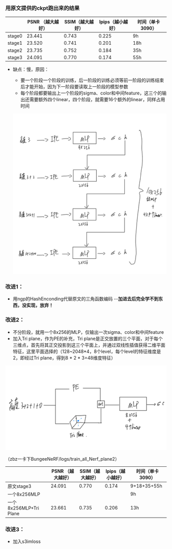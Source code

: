 ### 用原文提供的ckpt跑出来的结果

|        | PSNR （越大越好） | SSIM（越大越好） | lpips（越小越好） | 时间（单卡3090） |
| ------ | ----------------- | ---------------- | ----------------- | ---------------- |
| stage0 | 23.441            | 0.743            | 0.225             | 9h               |
| stage1 | 23.520            | 0.741            | 0.201             | 18h              |
| stage2 | 23.735            | 0.752            | 0.184             | 35h              |
| stage3 | 24.091            | 0.770            | 0.174             | 55h              |

* 缺点：慢，原因：
  * 要一个阶段一个阶段的训练，后一阶段的训练必须等前一阶段的训练结束后才能开始，因为下一阶段要读取上一阶段的模型参数
  * 每个阶段都要输出上一个阶段的sigma、color和中间feature，这三个的输出还需要额外四个linear，四个阶段，就需要16个额外的linear，同样占用时间

  ![image-20231020163726429](https://github.com/gjgjgjfff/Nerf_Learn/blob/main/Nerf%E7%B3%BB%E5%88%97/imgs/citynerf/citynerf.jpg)

### 改进1：

* 用ngp的HashEnconding代替原文的三角函数编码 --**加进去后完全学不到东西，没实现，放弃！**

### 改进2：

* 不分阶段，就用一个8x256的MLP，仅输出一次sigma、color和中间feature
* 加入Tri plane，作为PE的补充，Tri plane是正交放置的三个平面，对于每个三维点，首先将其正交投影到这三个平面上，并通过双线性插值获得二维平面特征，这里平面选择的（128~2048*4，8个level，每个level的特征维度是2，即经过Tri plane，得到8 * 2 * 3=48维度特征）

![image-20231020163704518](https://github.com/gjgjgjfff/Nerf_Learn/blob/main/Nerf%E7%B3%BB%E5%88%97/imgs/citynerf/gai1.jpg)

（zbz一卡下BungeeNeRF/logs/train_all_Nerf_plane2）

|                        | PSNR （越大越好） | SSIM（越大越好） | lpips（越小越好） | 时间（单卡3090） |
| ---------------------- | ----------------- | ---------------- | ----------------- | ---------------- |
| 原文stage3             | 24.091            | 0.770            | 0.174             | 9+18+35+55h      |
| 一个8x256MLP           |                   |                  |                   | 9h               |
| 一个8x256MLP+Tri Plane | 23.661            | 0.735            | 0.206             | 13h              |

### 改进3：

* 加入s3imloss
